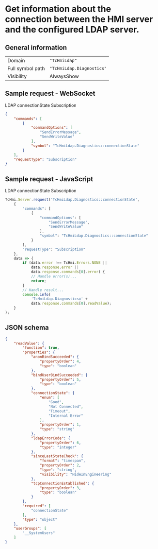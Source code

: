 # Get information about the connection between the HMI server and the configured LDAP server.

## General information

|  |  |
| - | - |
| Domain | `"TcHmiLdap"` |
| Full symbol path | `"TcHmiLdap.Diagnostics"` |
| Visibility | AlwaysShow |

## Sample request - WebSocket

LDAP connectionState Subscription
```json
{
    "commands": [
        {
            "commandOptions": [
                "SendErrorMessage",
                "SendWriteValue"
            ],
            "symbol": "TcHmiLdap.Diagnostics::connectionState"
        }
    ],
    "requestType": "Subscription"
}
```

## Sample request - JavaScript

LDAP connectionState Subscription
```javascript
TcHmi.Server.request('TcHmiLdap.Diagnostics::connectionState',
    {
        "commands": [
            {
                "commandOptions": [
                    "SendErrorMessage",
                    "SendWriteValue"
                ],
                "symbol": "TcHmiLdap.Diagnostics::connectionState"
            }
        ],
        "requestType": "Subscription"
    },
    data => {
        if (data.error !== TcHmi.Errors.NONE ||
            data.response.error ||
            data.response.commands[0].error) {
            // Handle error(s)...
            return;
        }
        // Handle result...
        console.info(
            'TcHmiLdap.Diagnostics=' +
            data.response.commands[0].readValue);
    }
);
```

## JSON schema

```json
{
    "readValue": {
        "function": true,
        "properties": {
            "anonBindSucceeded": {
                "propertyOrder": 4,
                "type": "boolean"
            },
            "bindUserBindSucceeded": {
                "propertyOrder": 5,
                "type": "boolean"
            },
            "connectionState": {
                "enum": [
                    "Good",
                    "Not Connected",
                    "Timeout",
                    "Internal Error"
                ],
                "propertyOrder": 1,
                "type": "string"
            },
            "ldapErrorCode": {
                "propertyOrder": 6,
                "type": "integer"
            },
            "sinceLastStateCheck": {
                "format": "timespan",
                "propertyOrder": 2,
                "type": "string",
                "visibility": "HideInEngineering"
            },
            "tcpConnectionEstablished": {
                "propertyOrder": 3,
                "type": "boolean"
            }
        },
        "required": [
            "connectionState"
        ],
        "type": "object"
    },
    "userGroups": [
        "__SystemUsers"
    ]
}
```
